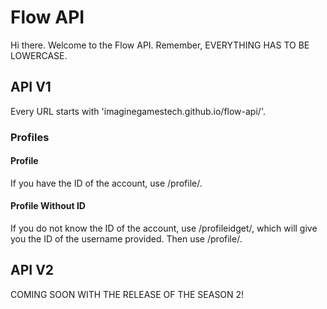 # Flow API
Hi there. Welcome to the Flow API. Remember, EVERYTHING HAS TO BE LOWERCASE.
## API V1
Every URL starts with 'imaginegamestech.github.io/flow-api/<parameters>'.
### Profiles
#### Profile
If you have the ID of the account, use /profile/<profile id>.
#### Profile Without ID
If you do not know the ID of the account, use /profileidget/<username>, which will give you the ID of the username provided. Then use /profile/<profile id>.

## API V2
COMING SOON WITH THE RELEASE OF THE SEASON 2!
